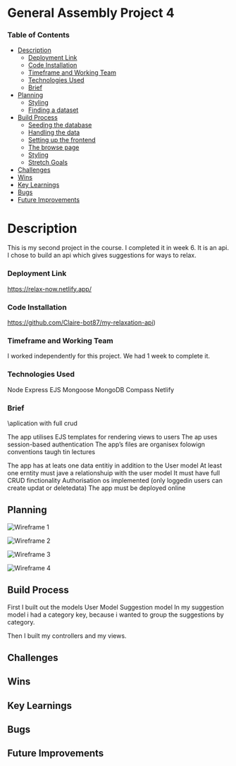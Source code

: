# General Assembly Project 4

### Table of Contents
* [Description](#description)
    - [Deployment Link](#deployment-link)
    - [Code Installation](#code-installation)
    - [Timeframe and Working Team](#timeframe-and-working-team)
    - [Technologies Used](#technologies-used)
    - [Brief](#brief)
* [Planning](#planning)
    - [Styling](#styling)
    - [Finding a dataset](#finding-a-dataset)
* [Build Process](#build-process)
    - [Seeding the database](#seeding-the-database)
    - [Handling the data](#handling-the-data)
    - [Setting up the frontend](#setting-up-the-frontend)
    - [The browse page](#the-browse-page)
    - [Styling](#styling)
    - [Stretch Goals](#stretch-goals)
* [Challenges](#challenges)
* [Wins](#wins)
* [Key Learnings](#key-learnings)
* [Bugs](#bugs)
* [Future Improvements](#future-improvements)

# Description
This is my second project in the course. I completed it in week 6. It is an api. I chose to build an api which gives suggestions for ways to relax. 

### Deployment Link 
https://relax-now.netlify.app/

### Code Installation
https://github.com/Claire-bot87/my-relaxation-api)


### Timeframe and Working Team

I worked independently for this project. We had 1 week to complete it.

### Technologies Used
Node
Express
EJS
Mongoose
MongoDB Compass
Netlify


### Brief
\aplication with full crud


The app utilises EJS templates for rendering views to users
The ap uses session-based authentication
The app’s files are organisex folowign conventions taugh tin lectures

The app has at leats one data entitiy in addition to the User model
At least one erntity must jave a relationshuip with the user model
It must have full CRUD finctionality
Authorisation os implemented (only loggedin users can create updat or deletedata)
The app must be deployed online


## Planning
![Wireframe 1](https://res.cloudinary.com/dpv0j8frj/image/upload/v1743006129/Screenshot_2025-03-26_at_16.19.22_vqwjbb.png)

![Wireframe 2](https://res.cloudinary.com/dpv0j8frj/image/upload/v1743006129/Screenshot_2025-03-26_at_16.17.58_bxj1dm.png)

![Wireframe 3](https://res.cloudinary.com/dpv0j8frj/image/upload/v1743006129/Screenshot_2025-03-26_at_16.18.26_xjbuu9.png)

![Wireframe 4](https://res.cloudinary.com/dpv0j8frj/image/upload/v1743006129/Screenshot_2025-03-26_at_16.19.02_lol5zu.png)

## Build Process

First I built out the models
User Model
Suggestion model
In my suggestion model i had a category key, because i wanted to group the suggestions by category. 

Then I built my controllers and my views.



## Challenges


## Wins


## Key Learnings


## Bugs


## Future Improvements

